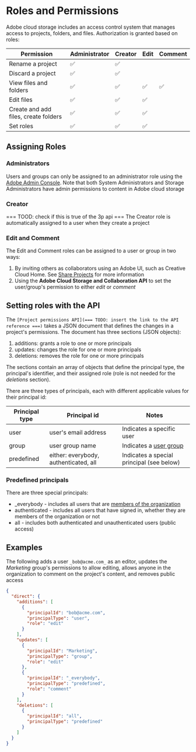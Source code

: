 # Roles and Permissions

Adobe cloud storage includes an access control system that manages access to projects, folders, and files. Authorization is granted based on roles:

| Permission                           |  Administrator | Creator | Edit | Comment |
| ------------------------------------ | -------------- | ------- | ---- | ------- |
| Rename a project                     | ✅             | ✅      |      |         |
| Discard a project                    | ✅             | ✅      |      |         |
| View files and folders               | ✅             | ✅      | ✅   | ✅      |
| Edit files                           | ✅             | ✅      | ✅   |         |
| Create and add files, create folders | ✅             | ✅      | ✅   |         |
| Set roles                            | ✅             | ✅      | ✅   |         |

## Assigning Roles

### Administrators

Users and groups can only be assigned to an administrator role using the [Adobe Admin Console](https://helpx.adobe.com/enterprise/using/admin-roles.html).
Note that both System Administrators and Storage Administrators have admin permissions to content in Adobe cloud storage

### Creator

=== TOOD: check if this is true of the 3p api ===
The Creator role is automatically assigned to a user when they create a project

### Edit and Comment

The Edit and Comment roles can be assigned to a user or group in two ways:

1. By inviting others as collaborators using an Adobe UI, such as Creative Cloud Home. See [Share Projects](https://helpx.adobe.com/creative-cloud/help/share-project.html) for more information
2. Using the **Adobe Cloud Storage and Collaboration API** to set the user/group's permission to either _edit_ or _comment_

## Setting roles with the API

The `[Project permissions API](=== TODO: insert the link to the API reference ===)` takes a JSON document that defines the changes in a project's permissions. The document has three sections (JSON objects):

1. additions: grants a role to one or more principals
2. updates: changes the role for one or more principals
3. deletions: removes the role for one or more principals

The sections contain an array of objects that define the principal type, the principal's identifier, and their assigned role (role is not needed for the _deletions_ section).

There are three types of principals, each with different applicable values for their principal id:

| Principal type | Principal id         | Notes |
| -------------- | -------------------- | ----- |
| user           | user's email address | Indicates a specific user |
| group          | user group name      | Indicates a [user group](https://helpx.adobe.com/enterprise/using/user-groups.html) |
| predefined     | either: everybody, authenticated, all | Indicates a special principal (see below) |

### Predefined principals

There are three special principals:

- _everybody - includes all users that are [members of the organization](https://helpx.adobe.com/enterprise/using/manage-directory-users.html)
- authenticated - includes all users that have signed in, whether they are members of the organization or not
- all - includes both authenticated and unauthenticated users (public access)

## Examples

The following adds a user `_bob@acme.com_` as an editor, updates the _Marketing_ group's permissions to allow editing, allows anyone in the organization to comment on the project's content, and removes public access

```JSON
{
  "direct": {
    "additions": [
      {
        "principalId": "bob@acme.com",
        "principalType": "user",
        "role": "edit"
      }
    ],
    "updates": [
      {
        "principalId": "Marketing",
        "principalType": "group",
        "role": "edit"
      },
      {
        "principalId": "_everybody",
        "principalType": "predefined",
        "role": "comment"
      }
    ],
    "deletions": [
      {
        "principalId": "all",
        "principalType": "predefined"
      }
    ]
  }
}
```
